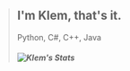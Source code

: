 > ## I'm Klem, that's it.
> Python, C#, C++, Java
> ##### ![Klem's Stats](https://github-readme-stats.vercel.app/api?username=BigBoyKlem&show_icons=true&theme=radical) 
